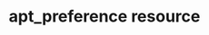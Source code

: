 ---
resource_reference: true
properties_shortcode: 
resources_common_guards: true
resources_common_notification: true
resources_common_properties: true
title: apt_preference resource
resource: apt_preference
aliases:
- "/resource_apt_preference.html"
menu:
  infra:
    title: apt_preference
    identifier: chef_infra/cookbook_reference/resources/apt_preference apt_preference
    parent: chef_infra/cookbook_reference/resources
resource_description_list:
- markdown: Use the **apt_preference** resource to create APT [preference files](https://wiki.debian.org/AptPreferences).
    Preference files are used to control which package versions and sources are prioritized
    during installation.
resource_new_in: '13.3'
syntax_full_code_block: |-
  apt_preference 'name' do
    glob              String
    package_name      String # default value: 'name' unless specified
    pin               String
    pin_priority      String, Integer
    action            Symbol # defaults to :add if not specified
  end
syntax_properties_list: 
syntax_full_properties_list:
- "`apt_preference` is the resource."
- "`name` is the name given to the resource block."
- "`action` identifies which steps Chef Infra Client will take to bring the node into
  the desired state."
- "`glob`, `package_name`, `pin`, and `pin_priority` are the properties available
  to this resource."
actions_list:
  :add:
    markdown: Default action. Creates a preferences file under `/etc/apt/preferences.d`.
  :nothing:
    shortcode: resources_common_actions_nothing.md
  :remove:
    markdown: Removes the preferences file, thus unpinning the package.
properties_list:
- property: glob
  ruby_type: String
  required: false
  description_list:
  - markdown: Pin by a `glob()` expression or with a regular expression surrounded
      by `/`.
- property: package_name
  ruby_type: String
  required: false
  default_value: The resource block's name
  description_list:
  - markdown: An optional property to set the package name if it differs from the
      resource block's name.
- property: pin
  ruby_type: String
  required: true
  description_list:
  - markdown: The package version or repository to pin.
- property: pin_priority
  ruby_type: String, Integer
  required: true
  description_list:
  - markdown: Sets the Pin-Priority for a package. See <https://wiki.debian.org/AptPreferences>
      for more details.
examples: |
  **Pin libmysqlclient16 to a version 5.1.49-3**:

  ```ruby
  apt_preference 'libmysqlclient16' do
    pin          'version 5.1.49-3'
    pin_priority '700'
  end
  ```

  Note: The `pin_priority` of `700` ensures that this version will be preferred over any other available versions.

  **Unpin a libmysqlclient16**:

  ```ruby
  apt_preference 'libmysqlclient16' do
    action :remove
  end
  ```

  **Pin all packages to prefer the packages.dotdeb.org repository**:

  ```ruby
  apt_preference 'dotdeb' do
    glob         '*'
    pin          'origin packages.dotdeb.org'
    pin_priority '700'
  end
  ```
---